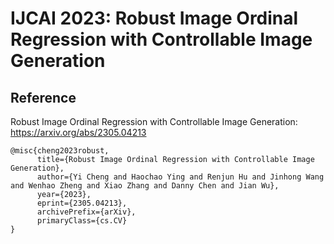 # IJCAI 2023: Robust Image Ordinal Regression with Controllable Image Generation


## Reference
Robust Image Ordinal Regression with Controllable Image Generation: <https://arxiv.org/abs/2305.04213>
```
@misc{cheng2023robust,
      title={Robust Image Ordinal Regression with Controllable Image Generation}, 
      author={Yi Cheng and Haochao Ying and Renjun Hu and Jinhong Wang and Wenhao Zheng and Xiao Zhang and Danny Chen and Jian Wu},
      year={2023},
      eprint={2305.04213},
      archivePrefix={arXiv},
      primaryClass={cs.CV}
}
```